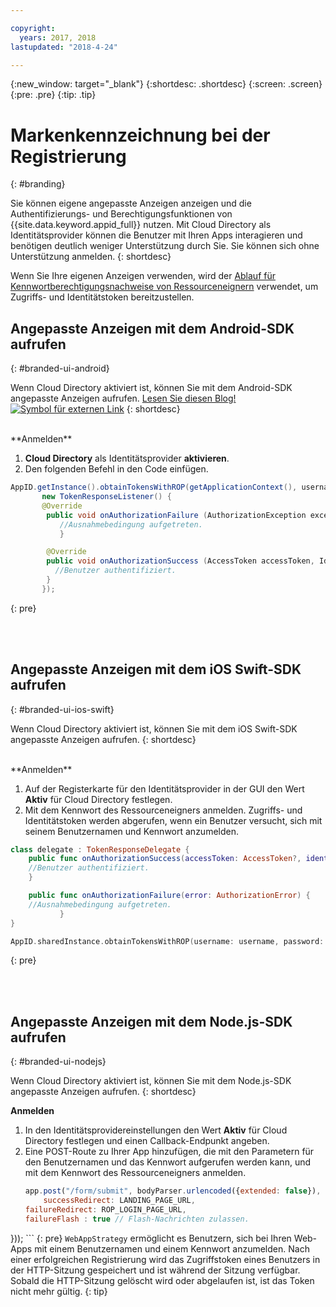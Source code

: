 ```yaml
---

copyright:
  years: 2017, 2018
lastupdated: "2018-4-24"

---
```


{:new_window: target="_blank"}
{:shortdesc: .shortdesc}
{:screen: .screen}
{:pre: .pre}
{:tip: .tip}

# Markenkennzeichnung bei der Registrierung
{: #branding}

Sie können eigene angepasste Anzeigen anzeigen und die Authentifizierungs- und Berechtigungsfunktionen von {{site.data.keyword.appid_full}} nutzen. Mit Cloud Directory als Identitätsprovider können die Benutzer mit Ihren Apps interagieren und benötigen deutlich weniger Unterstützung durch Sie. Sie können sich ohne Unterstützung anmelden.
{: shortdesc}

Wenn Sie Ihre eigenen Anzeigen verwenden, wird der [Ablauf für Kennwortberechtigungsnachweise von Ressourceneignern](https://oauthlib.readthedocs.io/en/stable/oauth2/grants/password.html) verwendet, um Zugriffs- und Identitätstoken bereitzustellen. 


## Angepasste Anzeigen mit dem Android-SDK aufrufen
{: #branded-ui-android}

Wenn Cloud Directory aktiviert ist, können Sie mit dem Android-SDK angepasste Anzeigen aufrufen.  <a href="https://www.ibm.com/blogs/bluemix/2018/01/use-branded-ui-user-sign-app-id/" target="blank">Lesen Sie diesen Blog! <img src="../../icons/launch-glyph.svg" alt="Symbol für externen Link"></a>
{: shortdesc}

</br>
**Anmelden**

1. **Cloud Directory** als Identitätsprovider **aktivieren**.
2. Den folgenden Befehl in den Code einfügen.
  ```java
  AppID.getInstance().obtainTokensWithROP(getApplicationContext(), username, password,
         new TokenResponseListener() {
         @Override
          public void onAuthorizationFailure (AuthorizationException exception) {
             //Ausnahmebedingung aufgetreten.
  			 }

          @Override
          public void onAuthorizationSuccess (AccessToken accessToken, IdentityToken identityToken, RefreshToken refreshToken) {
            //Benutzer authentifiziert.
          }
         });
  ```
  {: pre}

</br>
</br>

## Angepasste Anzeigen mit dem iOS Swift-SDK aufrufen
{: #branded-ui-ios-swift}

Wenn Cloud Directory aktiviert ist, können Sie mit dem iOS Swift-SDK angepasste Anzeigen aufrufen.
{: shortdesc}

</br>
**Anmelden**

1. Auf der Registerkarte für den Identitätsprovider in der GUI den Wert **Aktiv** für Cloud Directory festlegen.
2. Mit dem Kennwort des Ressourceneigners anmelden. Zugriffs- und Identitätstoken werden abgerufen, wenn ein Benutzer versucht, sich mit seinem Benutzernamen und Kennwort anzumelden. 
  ```swift
  class delegate : TokenResponseDelegate {
      public func onAuthorizationSuccess(accessToken: AccessToken?, identityToken: IdentityToken?, refreshToken: RefreshToken?, response:Response?) {
      //Benutzer authentifiziert.
      }

      public func onAuthorizationFailure(error: AuthorizationError) {
      //Ausnahmebedingung aufgetreten.
  			 }
  }

  AppID.sharedInstance.obtainTokensWithROP(username: username, password: password, delegate: delegate())
  ```
  {: pre}


</br>
</br>

## Angepasste Anzeigen mit dem Node.js-SDK aufrufen
{: #branded-ui-nodejs}

Wenn Cloud Directory aktiviert ist, können Sie mit dem Node.js-SDK angepasste Anzeigen aufrufen. 
{: shortdesc}

**Anmelden**
1. In den Identitätsprovidereinstellungen den Wert **Aktiv** für Cloud Directory festlegen und einen Callback-Endpunkt angeben.
2. Eine POST-Route zu Ihrer App hinzufügen, die mit den Parametern für den Benutzernamen und das Kennwort aufgerufen werden kann, und mit dem Kennwort des Ressourceneigners anmelden.
    ```javascript
    app.post("/form/submit", bodyParser.urlencoded({extended: false}), passport.authenticate(WebAppStrategy.STRATEGY_NAME, {
    	successRedirect: LANDING_PAGE_URL,
  	failureRedirect: ROP_LOGIN_PAGE_URL,
  	failureFlash : true // Flash-Nachrichten zulassen.
  }));
    ```
    {: pre}
    `WebAppStrategy` ermöglicht es Benutzern, sich bei Ihren Web-Apps mit einem Benutzernamen und einem Kennwort anzumelden. Nach einer erfolgreichen Registrierung wird das Zugriffstoken eines Benutzers in der HTTP-Sitzung gespeichert und ist während der Sitzung verfügbar. Sobald die HTTP-Sitzung gelöscht wird oder abgelaufen ist, ist das Token nicht mehr gültig. {: tip}

